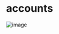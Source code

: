 # accounts

![image](https://github.com/user-attachments/assets/888578a8-5eef-43cf-898e-78603c22f86e)
